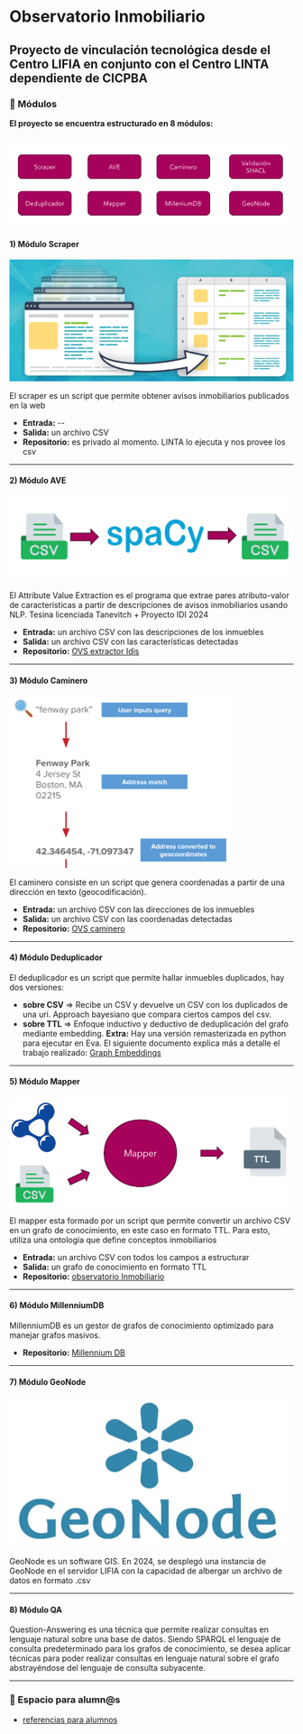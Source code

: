 # Observatorio Inmobiliario
## Proyecto de vinculación tecnológica desde el Centro LIFIA en conjunto con el Centro LINTA dependiente de CICPBA
### 🌱 Módulos
**El proyecto se encuentra estructurado en 8 módulos:** 

![Módulos](images/modulos.PNG)
---

#### 1) Módulo Scraper

![Scraper](images/scraper.PNG)

El scraper es un script que permite obtener avisos inmobiliarios publicados en la web

- **Entrada:** --
- **Salida:** un archivo CSV
- **Repositorio:** es privado al momento. LINTA lo ejecuta y nos provee los csv
---

#### 2) Módulo AVE

![Ave](images/ave.PNG)

El Attribute Value Extraction es el programa que extrae pares atributo-valor de características a partir de descripciones de avisos inmobiliarios usando NLP. Tesina licenciada Tanevitch + Proyecto IDI 2024

- **Entrada:** un archivo CSV con las descripciones de los inmuebles
- **Salida:** un archivo CSV con las características detectadas
- **Repositorio:** [OVS extractor Idis](https://github.com/cientopolis/OVS-extractor-idis)
---

#### 3) Módulo Caminero

![caminero](images/caminero.PNG)

El caminero consiste en un script que genera coordenadas a partir de una dirección en texto (geocodificación).

- **Entrada:** un archivo CSV con las direcciones de los inmuebles
- **Salida:** un archivo CSV con las coordenadas  detectadas
- **Repositorio:** [OVS caminero](https://github.com/cientopolis/OVS-caminero)
---

#### 4) Módulo Deduplicador
El deduplicador es un script que permite hallar inmuebles duplicados, hay dos versiones:
- **sobre CSV** => Recibe un CSV y devuelve un CSV con los duplicados de una uri. Approach bayesiano que compara ciertos campos del csv.
- **sobre TTL** => Enfoque inductivo y deductivo de deduplicación del grafo mediante embedding.
**Extra:** Hay una versión remasterizada en python para ejecutar en Eva. El siguiente documento explica más a detalle el trabajo realizado: [Graph Embeddings](https://docs.google.com/document/d/1GZFBkfj_5YY7em8HMkpv-gNVc4npLvi-oe9HaeFpG6M/edit?tab=t.0#heading=h.4jc0o2quxc0q)
---

#### 5) Módulo Mapper

![Mapper](images/mapper.PNG)

El mapper esta formado por un script que permite convertir un archivo CSV en un grafo de conocimiento, en este caso en formato TTL. Para esto, utiliza una ontología que define conceptos inmobiliarios

- **Entrada:** un archivo CSV con todos los campos a estructurar
- **Salida:** un grafo de conocimiento en formato TTL
- **Repositorio:** [observatorio Inmobiliario](https://github.com/tanevitch/observatorioInmobiliario-pronto)
---
#### 6) Módulo MillenniumDB
MillenniumDB es un gestor de grafos de conocimiento optimizado para manejar grafos masivos.

- **Repositorio:** [Millennium DB](https://github.com/MillenniumDB/MillenniumDB)
---
#### 7) Módulo GeoNode

![Geonode](images/geonode2.webp)

GeoNode es un software GIS. En 2024, se desplegó una instancia de GeoNode en el servidor LIFIA con la capacidad de albergar un archivo de datos en formato .csv

---
#### 8) Módulo QA
Question-Answering es una técnica que permite realizar consultas en lenguaje natural sobre una base de datos. Siendo SPARQL el lenguaje de consulta predeterminado para los grafos de conocimiento, se desea aplicar técnicas para poder realizar consultas en lenguaje natural sobre el grafo abstrayéndose del lenguaje de consulta subyacente.

---
### 🌱 Espacio para alumn@s

- [referencias para alumnos](https://github.com/cientopolis/observatorioInmobiliario/blob/main/REFERENCIAS.md)

